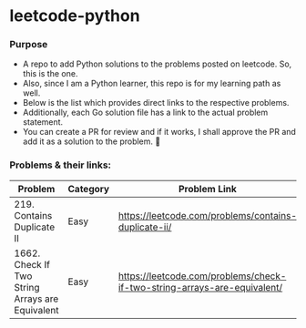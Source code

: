 # leetcode-python

### Purpose
- A repo to add Python solutions to the problems posted on leetcode. So, this is the one.
- Also, since I am a Python learner, this repo is for my learning path as well.
- Below is the list which provides direct links to the respective problems.
- Additionally, each Go solution file has a link to the actual problem statement.
- You can create a PR for review and if it works, I shall approve the PR and add it as a solution to the problem. :slightly_smiling_face:

### Problems & their links:
| Problem | Category | Problem Link |
| ------- | -------- | -------------|
| 219. Contains Duplicate II | Easy | https://leetcode.com/problems/contains-duplicate-ii/ |
| 1662. Check If Two String Arrays are Equivalent | Easy | https://leetcode.com/problems/check-if-two-string-arrays-are-equivalent/ |

